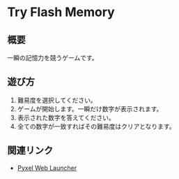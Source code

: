 # Try Flash Memory 

## 概要
一瞬の記憶力を競うゲームです。

## 遊び方
1. 難易度を選択してください。
1. ゲームが開始します。一瞬だけ数字が表示されます。
1. 表示された数字を答えてください。
1. 全ての数字が一致すればその難易度はクリアとなります。

## 関連リンク
- [Pyxel Web Launcher](https://kitao.github.io/pyxel/wasm/launcher/?play=IgarashisanT.TryYourFlashMemory.TryYourFlashMemory&gamepad=enabled)